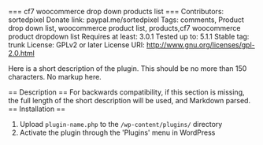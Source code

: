 === cf7 woocommerce drop down products list ===
Contributors: sortedpixel
Donate link: paypal.me/sortedpixel
Tags: comments, Product drop down list, woocommerce product list, products,cf7 woocommerce product dropdown list
Requires at least: 3.0.1
Tested up to: 5.1.1
Stable tag: trunk
License: GPLv2 or later
License URI: http://www.gnu.org/licenses/gpl-2.0.html
 
Here is a short description of the plugin. This should be no more than 150 characters.  No markup here.


== Description ==
 For backwards compatibility, if this section is missing, the full length of the short description will be used, and Markdown parsed.
== Installation ==
 
1. Upload `plugin-name.php` to the `/wp-content/plugins/` directory
2. Activate the plugin through the 'Plugins' menu in WordPress
